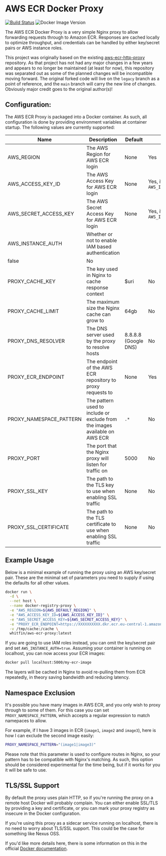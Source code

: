 # AWS ECR Docker Proxy

[![Build Status](https://img.shields.io/github/actions/workflow/status/whitfin/aws-ecr-docker-proxy/ci.yml?branch=main)](https://github.com/whitfin/aws-ecr-docker-proxy/actions) ![Docker Image Version](https://img.shields.io/docker/v/whitfin/aws-ecr-docker-proxy)

The AWS ECR Docker Proxy is a very simple Nginx proxy to allow forwarding requests through to
Amazon ECR. Responses are cached locally to optimize throughput, and credentials can be
handled by either key/secret pairs or AWS instance roles.

This project was originally based on the existing [aws-ecr-http-proxy](https://github.com/Lotto24/aws-ecr-http-proxy)
repository. As that project has not had any major changes in a few years and appears to no longer
be maintained (at least for now), this repository was separated out as some of the planned changes
will be incompatible moving forward. The original forked code will live on the `legacy` branch as
a point of reference, and the `main` branch will carry the new line of changes. Obviously major
credit goes to the original author(s)!

## Configuration:

The AWS ECR Proxy is packaged into a Docker container. As such, all configuration is
done by providing environment variables at container startup. The following values
are currently supported:

| Name                    | Description                                                                 | Default              | Required                                     |
| ----------------------- | --------------------------------------------------------------------------- | -------------------- | -------------------------------------------- |
| AWS_REGION              | The AWS Region for AWS ECR login                                            | None                 | Yes                                          |
| AWS_ACCESS_KEY_ID       | The AWS Access Key for AWS ECR login                                        | None                 | Yes, if not using `AWS_INSTANCE_AUTH=true` |
| AWS_SECRET_ACCESS_KEY   | The AWS Secret Access Key for AWS ECR login                                 | None                 | Yes, if not using `AWS_INSTANCE_AUTH=true` |
| AWS_INSTANCE_AUTH       | Whether or not to enable IAM based authentication                           |
false                | No                                         |
| PROXY_CACHE_KEY         | The key used in Nginx to cache response context                             | $uri                 | No                                           |
| PROXY_CACHE_LIMIT       | The maximum size the Nginx cache can grow to                                | 64gb                 | No                                           |
| PROXY_DNS_RESOLVER      | The DNS server used by the proxy to resolve hosts                           | 8.8.8.8 (Google DNS) | No                                           |
| PROXY_ECR_ENDPOINT      | The endpoint of the AWS ECR repository to proxy requests to                 | None                 | Yes                                          |
| PROXY_NAMESPACE_PATTERN | The pattern used to include or exclude from the images available on AWS ECR | `.*`                 | No                                           |
| PROXY_PORT              | The port that the Nginx proxy will listen for traffic on                    | 5000                 | No                                           |
| PROXY_SSL_KEY           | The path to the TLS key to use when enabling SSL traffic                    | None                 | No                                           |
| PROXY_SSL_CERTIFICATE   | The path to the TLS certificate to use when enabling SSL traffic            | None                 | No                                           |

## Example Usage

Below is a minimal example of running the proxy using an AWS key/secret pair. These
are the minimal set of parameters you need to supply if using the defaults for all
other values.

```sh
docker run \
  -d \
  --net host \
  --name docker-registry-proxy \
  -e "AWS_REGION=${AWS_DEFAULT_REGION}" \
  -e "AWS_ACCESS_KEY_ID=${AWS_ACCESS_KEY_ID}" \
  -e "AWS_SECRET_ACCESS_KEY=${AWS_SECRET_ACCESS_KEY}" \
  -e "PROXY_ECR_ENDPOINT=https://XXXXXXXXXX.dkr.ecr.eu-central-1.amazonaws.com" \
  -v /tmp/cache:/cache \
  whitfin/aws-ecr-proxy:latest
```

If you are going to use IAM roles instead, you can omit the key/secret pair and set
`AWS_INSTANCE_AUTH=true`. Assuming your container is running on localhost, you can
now access your ECR images:

```sh
docker pull localhost:5000/my-ecr-image
```

The layers will be cached in Nginx to avoid re-pulling them from ECR repeatedly,
in theory saving bandwidth and reducing latency.

## Namespace Exclusion

It's possible you have many images in AWS ECR, and you only wish to proxy through
to some of them. For this case you can set `PROXY_NAMESPACE_PATTERN`, which accepts
a regular expression to match namepaces to allow.

For example, if I have 3 images in ECR (`image1`, `image2` and `image3`), here is
how I can exclude the second image easily:

```sh
PROXY_NAMESPACE_PATTERN="(image1|image3)"
```

Please note that this parameter is used to configure routes in Nginx, so your pattern
has to be compatible with Nginx's matching. As such, this option should be considered
experimental for the time being, but if it works for you it will be safe to use.

## TLS/SSL Support

By default the proxy uses plain HTTP, so if you're running the proxy on a remote host
Docker will probably complain. You can either enable SSL/TLS by providing a key and
certificate, or you can mark your proxy registry as insecure in the Docker configuration.

If you're using this proxy as a sidecar service running on localhost, there is no need
to worry about TLS/SSL support. This could be the case for something like Nexus OSS.

If you'd like more details here, there is some information on this in the official
[Docker documentation](https://docs.docker.com/engine/reference/commandline/dockerd/#insecure-registries).
